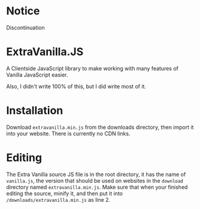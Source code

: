   <h1>Notice</h1>  
 Discontinuation

# ExtraVanilla.JS
A Clientside JavaScript library to make working with many features of Vanilla JavaScript easier.

Also, I didn't write 100% of this, but I did write most of it.

# Installation
Download `extravanilla.min.js` from the downloads directory, then import it into your website. There is currently no CDN links.

# Editing
The Extra Vanilla source JS file is in the root directory, it has the name of `vanilla.js`, the version that should be used on websites in the `download` directory named `extravanilla.min.js`. Make sure that when your finished editing the source, minify it, and then put it into `/downloads/extravanilla.min.js` as  line 2.
